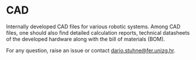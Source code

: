 # CAD
Internally developed CAD files for various robotic systems. Among CAD files, one should also find detailed calculation reports, technical datasheets of the developed hardware along with the bill of materials (BOM).

For any question, raise an issue or contact dario.stuhne@fer.unizg.hr.
